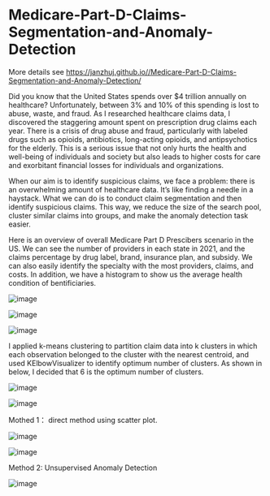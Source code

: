 # Medicare-Part-D-Claims-Segmentation-and-Anomaly-Detection
More details see https://janzhuj.github.io//Medicare-Part-D-Claims-Segmentation-and-Anomaly-Detection/

Did you know that the United States spends over $4 trillion annually on healthcare? Unfortunately, between 3% and 10% of this spending is lost to abuse, waste, and fraud. As I researched healthcare claims data, I discovered the staggering amount spent on prescription drug claims each year. There is a crisis of drug abuse and fraud, particularly with labeled drugs such as opioids, antibiotics, long-acting opioids, and antipsychotics for the elderly. This is a serious issue that not only hurts the health and well-being of individuals and society but also leads to higher costs for care and exorbitant financial losses for individuals and organizations.

When our aim is to identify suspicious claims, we face a problem: there is an overwhelming amount of healthcare data. It’s like finding a needle in a haystack. What we can do is to conduct claim segmentation and then identify suspicious claims. This way, we reduce the size of the search pool, cluster similar claims into groups, and make the anomaly detection task easier.

Here is an overview of overall Medicare Part D Prescibers scenario in the US. We can see the number of providers in each state in 2021, and the claims percentage by drug label, brand, insurance plan, and subsidy. We can also easily identify the specialty with the most providers, claims, and costs. In addition, we have a histogram to show us the average health condition of bentificiaries.

![image](https://github.com/Janzhuj/Medicare-Part-D-Claims-Segmentation-and-Anomaly-Detection/assets/99841253/2d52fb9b-386f-46ed-9271-b3606144867d)

![image](https://github.com/Janzhuj/Medicare-Part-D-Claims-Segmentation-and-Anomaly-Detection/assets/99841253/18730a96-679a-41da-899c-bafccecdbac3)

![image](https://github.com/Janzhuj/Medicare-Part-D-Claims-Segmentation-and-Anomaly-Detection/assets/99841253/b8ca863f-73af-46d2-b641-1351374e46d5)

I applied k-means clustering to partition claim data into k clusters in which each observation belonged to the cluster with the nearest centroid, and used KElbowVisualizer to identify optimum number of clusters. As shown in below, I decided that 6 is the optimum number of clusters.

![image](https://github.com/Janzhuj/Medicare-Part-D-Claims-Segmentation-and-Anomaly-Detection/assets/99841253/59efd82d-ce94-420f-b58d-368c7f68b399)

![image](https://github.com/Janzhuj/Medicare-Part-D-Claims-Segmentation-and-Anomaly-Detection/assets/99841253/46fb33a8-8dd1-42e6-a8d6-ffa12bed2070)

Mothed 1： direct method using scatter plot.

![image](https://github.com/Janzhuj/Medicare-Part-D-Claims-Segmentation-and-Anomaly-Detection/assets/99841253/4fd1ca8e-69b5-4e6d-bf10-ad63a6884260)

![image](https://github.com/Janzhuj/Medicare-Part-D-Claims-Segmentation-and-Anomaly-Detection/assets/99841253/1fd663ee-520e-49c9-b4fd-657bf4b51d7b)

Method 2: Unsupervised Anomaly Detection

![image](https://github.com/Janzhuj/Medicare-Part-D-Claims-Segmentation-and-Anomaly-Detection/assets/99841253/0cf125d6-8a84-4ffd-ad51-e513064e02fe)
